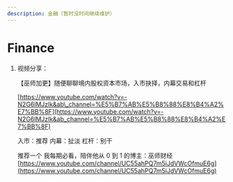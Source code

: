 ```yaml
---
description: 金融（暂时没时间继续维护）
---
```


# Finance

1. 视频分享：

   【巫师加更】随便聊聊境内股权资本市场，入市抉择，内幕交易和杠杆

   [https://www.youtube.com/watch?v=-N2G6lMJzlk&ab\_channel=%E5%B7%AB%E5%B8%88%E8%B4%A2%E7%BB%8F](https://www.youtube.com/watch?v=-N2G6lMJzlk&ab_channel=%E5%B7%AB%E5%B8%88%E8%B4%A2%E7%BB%8F)

   入市：推荐 内幕：扯淡 杠杆：别干

   推荐一个 我每期必看，陪伴他从 0 到 1 的博主：巫师财经 [https://www.youtube.com/channel/UC55ahPQ7m5iJdVWcOfmuE6g](https://www.youtube.com/channel/UC55ahPQ7m5iJdVWcOfmuE6g)

